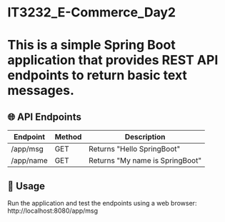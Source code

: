 # IT3232_E-Commerce_Day2

# This is a simple Spring Boot application that provides REST API endpoints to return basic text messages.  

## 🌐 API Endpoints  

| Endpoint       | Method | Description                  |
|---------------|--------|------------------------------|
| /app/msg  | GET    | Returns "Hello SpringBoot"    |
| /app/name   | GET    | Returns "My name is SpringBoot" |


## 🔧 Usage  

Run the application and test the endpoints using a web browser: 
http://localhost:8080/app/msg
